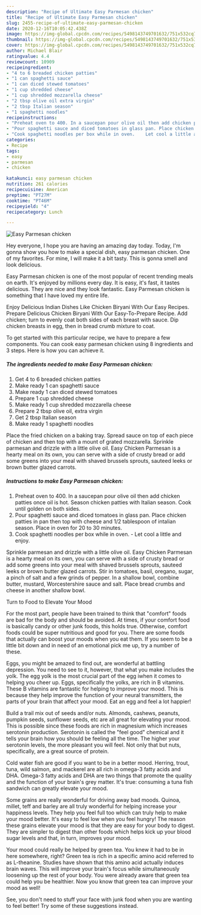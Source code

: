 ```yaml
---
description: "Recipe of Ultimate Easy Parmesan chicken"
title: "Recipe of Ultimate Easy Parmesan chicken"
slug: 2455-recipe-of-ultimate-easy-parmesan-chicken
date: 2020-12-16T10:05:42.438Z
image: https://img-global.cpcdn.com/recipes/5498143749701632/751x532cq70/easy-parmesan-chicken-recipe-main-photo.jpg
thumbnail: https://img-global.cpcdn.com/recipes/5498143749701632/751x532cq70/easy-parmesan-chicken-recipe-main-photo.jpg
cover: https://img-global.cpcdn.com/recipes/5498143749701632/751x532cq70/easy-parmesan-chicken-recipe-main-photo.jpg
author: Michael Blair
ratingvalue: 4.4
reviewcount: 10909
recipeingredient:
- "4 to 6 breaded chicken patties"
- "1 can spaghetti sauce"
- "1 can diced stewed tomatoes"
- "1 cup shredded cheese"
- "1 cup shredded mozzarella cheese"
- "2 tbsp olive oil extra virgin"
- "2 tbsp Italian season"
- "1 spaghetti noodles"
recipeinstructions:
- "Preheat oven to 400. In a saucepan pour olive oil then add chicken patties once oil is hot. Season chicken patties with Italian season.  Cook until golden on both sides."
- "Pour spaghetti sauce and diced tomatoes in glass pan. Place chicken patties in pan then top with cheese and 1/2 tablespoon of intalian season.  Place in oven for 20 to 30 minutes."
- "Cook spaghetti noodles per box while in oven.    Let cool a little and enjoy."
categories:
- Recipe
tags:
- easy
- parmesan
- chicken

katakunci: easy parmesan chicken 
nutrition: 261 calories
recipecuisine: American
preptime: "PT27M"
cooktime: "PT46M"
recipeyield: "4"
recipecategory: Lunch

---
```



![Easy Parmesan chicken](https://img-global.cpcdn.com/recipes/5498143749701632/751x532cq70/easy-parmesan-chicken-recipe-main-photo.jpg)

Hey everyone, I hope you are having an amazing day today. Today, I'm gonna show you how to make a special dish, easy parmesan chicken. One of my favorites. For mine, I will make it a bit tasty. This is gonna smell and look delicious.

Easy Parmesan chicken is one of the most popular of recent trending meals on earth. It's enjoyed by millions every day. It is easy, it's fast, it tastes delicious. They are nice and they look fantastic. Easy Parmesan chicken is something that I have loved my entire life.

Enjoy Delicious Indian Dishes Like Chicken Biryani With Our Easy Recipes. Prepare Delicious Chicken Biryani With Our Easy-To-Prepare Recipe. Add chicken; turn to evenly coat both sides of each breast with sauce. Dip chicken breasts in egg, then in bread crumb mixture to coat.


To get started with this particular recipe, we have to prepare a few components. You can cook easy parmesan chicken using 8 ingredients and 3 steps. Here is how you can achieve it.

<!--inarticleads1-->

##### The ingredients needed to make Easy Parmesan chicken:

1. Get 4 to 6 breaded chicken patties
1. Make ready 1 can spaghetti sauce
1. Make ready 1 can diced stewed tomatoes
1. Prepare 1 cup shredded cheese
1. Make ready 1 cup shredded mozzarella cheese
1. Prepare 2 tbsp olive oil, extra virgin
1. Get 2 tbsp Italian season
1. Make ready 1 spaghetti noodles


Place the fried chicken on a baking tray. Spread sauce on top of each piece of chicken and then top with a mount of grated mozzarella. Sprinkle parmesan and drizzle with a little olive oil. Easy Chicken Parmesan is a hearty meal on its own, you can serve with a side of crusty bread or add some greens into your meal with shaved brussels sprouts, sauteed leeks or brown butter glazed carrots. 

<!--inarticleads2-->

##### Instructions to make Easy Parmesan chicken:

1. Preheat oven to 400. In a saucepan pour olive oil then add chicken patties once oil is hot. Season chicken patties with Italian season.  Cook until golden on both sides.
1. Pour spaghetti sauce and diced tomatoes in glass pan. Place chicken patties in pan then top with cheese and 1/2 tablespoon of intalian season.  Place in oven for 20 to 30 minutes.
1. Cook spaghetti noodles per box while in oven.   -  Let cool a little and enjoy.


Sprinkle parmesan and drizzle with a little olive oil. Easy Chicken Parmesan is a hearty meal on its own, you can serve with a side of crusty bread or add some greens into your meal with shaved brussels sprouts, sauteed leeks or brown butter glazed carrots. Stir in tomatoes, basil, oregano, sugar, a pinch of salt and a few grinds of pepper. In a shallow bowl, combine butter, mustard, Worcestershire sauce and salt. Place bread crumbs and cheese in another shallow bowl. 

Turn to Food to Elevate Your Mood


For the most part, people have been trained to think that "comfort" foods are bad for the body and should be avoided. At times, if your comfort food is basically candy or other junk foods, this holds true. Otherwise, comfort foods could be super nutritious and good for you. There are some foods that actually can boost your moods when you eat them. If you seem to be a little bit down and in need of an emotional pick me up, try a number of these.

Eggs, you might be amazed to find out, are wonderful at battling depression. You need to see to it, however, that what you make includes the yolk. The egg yolk is the most crucial part of the egg iwhen it comes to helping you cheer up. Eggs, specifically the yolks, are rich in B vitamins. These B vitamins are fantastic for helping to improve your mood. This is because they help improve the function of your neural transmitters, the parts of your brain that affect your mood. Eat an egg and feel a lot happier!

Build a trail mix out of seeds and/or nuts. Almonds, cashews, peanuts, pumpkin seeds, sunflower seeds, etc are all great for elevating your mood. This is possible since these foods are rich in magnesium which increases serotonin production. Serotonin is called the "feel good" chemical and it tells your brain how you should be feeling all the time. The higher your serotonin levels, the more pleasant you will feel. Not only that but nuts, specifically, are a great source of protein.

Cold water fish are good if you want to be in a better mood. Herring, trout, tuna, wild salmon, and mackerel are all rich in omega-3 fatty acids and DHA. Omega-3 fatty acids and DHA are two things that promote the quality and the function of your brain's grey matter. It's true: consuming a tuna fish sandwich can greatly elevate your mood. 

Some grains are really wonderful for driving away bad moods. Quinoa, millet, teff and barley are all truly wonderful for helping increase your happiness levels. They help you feel full too which can truly help to make your mood better. It's easy to feel low when you feel hungry! The reason these grains elevate your mood is that they are easy for your body to digest. They are simpler to digest than other foods which helps kick up your blood sugar levels and that, in turn, improves your mood.

Your mood could really be helped by green tea. You knew it had to be in here somewhere, right? Green tea is rich in a specific amino acid referred to as L-theanine. Studies have shown that this amino acid actually induces brain waves. This will improve your brain's focus while simultaneously loosening up the rest of your body. You were already aware that green tea could help you be healthier. Now you know that green tea can improve your mood as well!

See, you don't need to stuff your face with junk food when you are wanting to feel better! Try  some  of  these  suggestions  instead.

